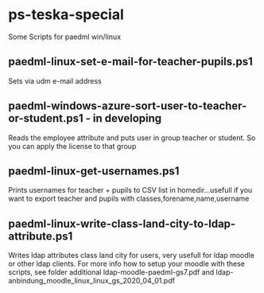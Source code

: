 # ps-teska-special
Some Scripts for paedml win/linux

## paedml-linux-set-e-mail-for-teacher-pupils.ps1
Sets via udm e-mail address

## paedml-windows-azure-sort-user-to-teacher-or-student.ps1 - in developing
Reads the employee attribute and puts user in group teacher or student. So you can apply the license to that group

## paedml-linux-get-usernames.ps1
Prints usernames for teacher + pupils to CSV list in homedir...usefull if you want to export teacher and pupils with classes,forename,name,username

## paedml-linux-write-class-land-city-to-ldap-attribute.ps1
Writes ldap attributes class land city for users, very usefull for ldap moodle or other ldap clients. For more info how to setup your moodle with these scripts, see folder additional ldap-moodle-paedml-gs7.pdf and ldap-anbindung_moodle_linux_linux_gs_2020_04_01.pdf

